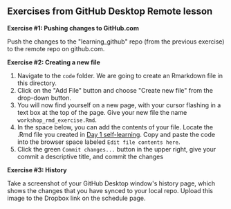 ## Exercises from GitHub Desktop Remote lesson

**Exercise #1: Pushing changes to GitHub.com**

Push the changes to the "learning_github" repo (from the previous exercise) to the remote repo on github.com.

**Exercise #2: Creating a new file**

1. Navigate to the `code` folder. We are going to create an Rmarkdown file in this directory.
2. Click on the "Add File" button and choose "Create new file" from the drop-down button.
3. You will now find yourself on a new page, with your cursor flashing in a text box at the top of the page. Give your new file the name `workshop_rmd_exercise.Rmd`.
4. In the space below, you can add the contents of your file. Locate the .Rmd file you created in [Day 1 self-learning](../activities/Rmd_exercise4.md). Copy and paste the code into the browser space labeled `Edit file contents here`.
5. Click the green `Commit changes...` button in the upper right, give your commit a descriptive title, and commit the changes

**Exercise #3: History**

Take a screenshot of your GitHub Desktop window's history page, which shows the changes that you have synced to your local repo. Upload this image to the Dropbox link on the schedule page.

